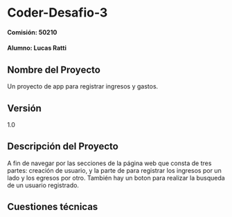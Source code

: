 # Coder-Desafio-3
#### Comisión: 50210
#### Alumno: Lucas Ratti

## Nombre del Proyecto
Un proyecto de app para registrar ingresos y gastos.
## Versión
1.0

## Descripción del Proyecto

A fin de navegar por las secciones de la página web que consta de tres partes:
creación de usuario, y la parte de para registrar los ingresos por un lado y los egresos por otro.
También hay un boton para realizar la busqueda de un usuario registrado.

## Cuestiones técnicas

